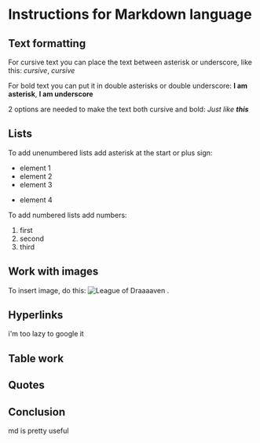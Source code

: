 # Instructions for Markdown language

## Text formatting

For cursive text you can place the text between asterisk or  underscore, like this: *cursive*, _cursive_

For bold text you can put it in double asterisks or double underscore: **I am asterisk**, __I am underscore__

2 options are needed to make the text both cursive and bold:
*Just like __this__*

## Lists

To add unenumbered lists add asterisk at the start or plus sign:
* element 1
* element 2
* element 3
+ element 4

To add numbered lists add numbers:
1. first
2. second
3. third

## Work with images

To insert image, do this:
![League of Draaaaven](202-05-22_00-41-15.png)
.
## Hyperlinks
i'm too lazy to google it

## Table work

## Quotes

## Conclusion
md is pretty useful
